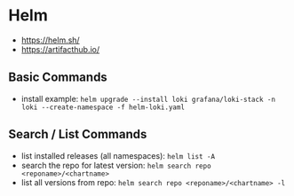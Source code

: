 # Helm
- https://helm.sh/
- https://artifacthub.io/

## Basic Commands
- install example: `helm upgrade --install loki grafana/loki-stack -n loki --create-namespace -f helm-loki.yaml`

## Search / List Commands
- list installed releases (all namespaces): `helm list -A`
- search the repo for latest version: `helm search repo <reponame>/<chartname>`
- list all versions from repo: `helm search repo <reponame>/<chartname> -l`
